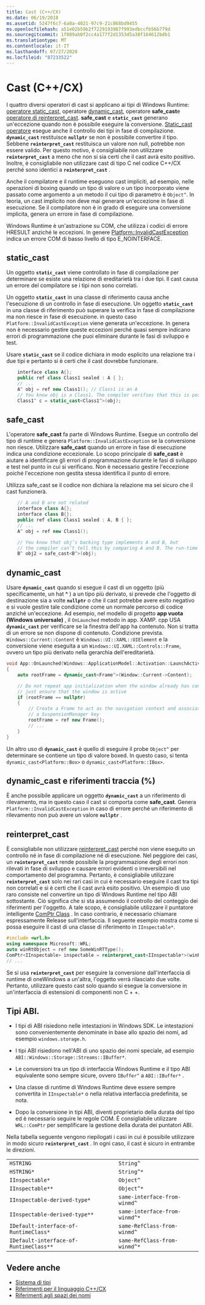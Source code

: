 ```yaml
---
title: Cast (C++/CX)
ms.date: 06/19/2018
ms.assetid: 5247f6c7-6a0a-4021-97c9-21c868bd9455
ms.openlocfilehash: a51e02b59b2f7229193987f993edbccfb56b779d
ms.sourcegitcommit: 1f009ab0f2cc4a177f2d1353d5a38f164612bdb1
ms.translationtype: MT
ms.contentlocale: it-IT
ms.lasthandoff: 07/27/2020
ms.locfileid: "87233522"
---
```

# <a name="casting-ccx"></a>Cast (C++/CX)

I quattro diversi operatori di cast si applicano ai tipi di Windows Runtime: [operatore static_cast](../cpp/static-cast-operator.md), operatore [dynamic_cast](../cpp/dynamic-cast-operator.md), operatore **safe_cast**e [operatore di reinterpret_cast](../cpp/reinterpret-cast-operator.md). **safe_cast** e **`static_cast`** generano un'eccezione quando non è possibile eseguire la conversione. [Static_cast operatore](../cpp/static-cast-operator.md) esegue anche il controllo dei tipi in fase di compilazione. **`dynamic_cast`** restituisce **`nullptr`** se non è possibile convertire il tipo. Sebbene **`reinterpret_cast`** restituisca un valore non null, potrebbe non essere valido. Per questo motivo, è consigliabile non utilizzare **`reinterpret_cast`** a meno che non si sia certi che il cast avrà esito positivo. Inoltre, è consigliabile non utilizzare cast di tipo C nel codice C++/CX perché sono identici a **`reinterpret_cast`** .

Anche il compilatore e il runtime eseguono cast impliciti, ad esempio, nelle operazioni di boxing quando un tipo di valore o un tipo incorporato viene passato come argomento a un metodo il cui tipo di parametro è `Object^`. In teoria, un cast implicito non deve mai generare un'eccezione in fase di esecuzione. Se il compilatore non è in grado di eseguire una conversione implicita, genera un errore in fase di compilazione.

Windows Runtime è un'astrazione su COM, che utilizza i codici di errore HRESULT anziché le eccezioni. In genere [Platform::InvalidCastException](../cppcx/platform-invalidcastexception-class.md) indica un errore COM di basso livello di tipo E_NOINTERFACE.

## <a name="static_cast"></a>static_cast

Un oggetto **`static_cast`** viene controllato in fase di compilazione per determinare se esiste una relazione di ereditarietà tra i due tipi. Il cast causa un errore del compilatore se i tipi non sono correlati.

Un oggetto **`static_cast`** in una classe di riferimento causa anche l'esecuzione di un controllo in fase di esecuzione. Un oggetto **`static_cast`** in una classe di riferimento può superare la verifica in fase di compilazione ma non riesce in fase di esecuzione. in questo caso `Platform::InvalidCastException` viene generata un'eccezione. In genera non è necessario gestire queste eccezioni perché quasi sempre indicano errori di programmazione che puoi eliminare durante le fasi di sviluppo e test.

Usare **`static_cast`** se il codice dichiara in modo esplicito una relazione tra i due tipi e pertanto si è certi che il cast dovrebbe funzionare.

```cpp
    interface class A{};
    public ref class Class1 sealed : A { };
    // ...
    A^ obj = ref new Class1(); // Class1 is an A
    // You know obj is a Class1. The compiler verifies that this is possible, and in C++/CX a run-time check is also performed.
    Class1^ c = static_cast<Class1^>(obj);
```

## <a name="safe_cast"></a>safe_cast

L'operatore **safe_cast** fa parte di Windows Runtime. Esegue un controllo del tipo di runtime e genera `Platform::InvalidCastException` se la conversione non riesce. Utilizzare **safe_cast** quando un errore in fase di esecuzione indica una condizione eccezionale. Lo scopo principale di **safe_cast** è aiutare a identificare gli errori di programmazione durante le fasi di sviluppo e test nel punto in cui si verificano. Non è necessario gestire l'eccezione poiché l'eccezione non gestita stessa identifica il punto di errore.

Utilizza safe_cast se il codice non dichiara la relazione ma sei sicuro che il cast funzionerà.

```cpp
    // A and B are not related
    interface class A{};
    interface class B{};
    public ref class Class1 sealed : A, B { };
    // ...
    A^ obj = ref new Class1();

    // You know that obj’s backing type implements A and B, but
    // the compiler can’t tell this by comparing A and B. The run-time type check succeeds.
    B^ obj2 = safe_cast<B^>(obj);
```

## <a name="dynamic_cast"></a>dynamic_cast

Usare **`dynamic_cast`** quando si esegue il cast di un oggetto (più specificamente, un hat **^** ) a un tipo più derivato, si prevede che l'oggetto di destinazione sia a volte **`nullptr`** o che il cast potrebbe avere esito negativo e si vuole gestire tale condizione come un normale percorso di codice anziché un'eccezione. Ad esempio, nel modello di progetto **app vuota (Windows universale)** , il `OnLaunched` metodo in app. XAMP. cpp USA **`dynamic_cast`** per verificare se la finestra dell'app ha contenuto. Non si tratta di un errore se non dispone di contenuto. Condizione prevista. `Windows::Current::Content` è `Windows::UI::XAML::UIElement` e la conversione viene eseguita a un `Windows::UI.XAML::Controls::Frame`, ovvero un tipo più derivato nella gerarchia dell'ereditarietà.

```cpp
void App::OnLaunched(Windows::ApplicationModel::Activation::LaunchActivatedEventArgs^ args)
{
    auto rootFrame = dynamic_cast<Frame^>(Window::Current->Content);

    // Do not repeat app initialization when the window already has content,
    // just ensure that the window is active
    if (rootFrame == nullptr)
    {
        // Create a Frame to act as the navigation context and associate it with
        // a SuspensionManager key
        rootFrame = ref new Frame();
        // ...
    }
}
```

Un altro uso di **`dynamic_cast`** è quello di eseguire il probe `Object^` per determinare se contiene un tipo di valore boxed. In questo caso, si tenta `dynamic_cast<Platform::Box>` o `dynamic_cast<Platform::IBox>`.

## <a name="dynamic_cast-and-tracking-references-"></a>dynamic_cast e riferimenti traccia (%)

È anche possibile applicare un oggetto **`dynamic_cast`** a un riferimento di rilevamento, ma in questo caso il cast si comporta come **safe_cast**. Genera `Platform::InvalidCastException` in caso di errore perché un riferimento di rilevamento non può avere un valore **`nullptr`** .

## <a name="reinterpret_cast"></a>reinterpret_cast

È consigliabile non utilizzare [reinterpret_cast](../cpp/reinterpret-cast-operator.md) perché non viene eseguito un controllo né in fase di compilazione né di esecuzione. Nel peggiore dei casi, un **`reinterpret_cast`** rende possibile la programmazione degli errori non rilevati in fase di sviluppo e causare errori evidenti o irreversibili nel comportamento del programma. Pertanto, è consigliabile utilizzare **`reinterpret_cast`** solo nei rari casi in cui è necessario eseguire il cast tra tipi non correlati e si è certi che il cast avrà esito positivo. Un esempio di uso raro consiste nel convertire un tipo di Windows Runtime nel tipo ABI sottostante. Ciò significa che si sta assumendo il controllo del conteggio dei riferimenti per l'oggetto. A tale scopo, è consigliabile utilizzare il puntatore intelligente [ComPtr Class](../cpp/com-ptr-t-class.md) . In caso contrario, è necessario chiamare espressamente Release sull'interfaccia. Il seguente esempio mostra come si possa eseguire il cast di una classe di riferimento in `IInspectable*`.

```cpp
#include <wrl.h>
using namespace Microsoft::WRL;
auto winRtObject = ref new SomeWinRTType();
ComPtr<IInspectable> inspectable = reinterpret_cast<IInspectable*>(winRtObject);
// ...
```

Se si usa **`reinterpret_cast`** per eseguire la conversione dall'interfaccia di runtime di oneWindows a un'altra, l'oggetto verrà rilasciato due volte. Pertanto, utilizzare questo cast solo quando si esegue la conversione in un'interfaccia di estensioni di componenti non C + +.

## <a name="abi-types"></a>Tipi ABI.

- I tipi di ABI risiedono nelle intestazioni in Windows SDK. Le intestazioni sono convenientemente denominate in base allo spazio dei nomi, ad esempio `windows.storage.h`.

- I tipi ABI risiedono nell'ABI di uno spazio dei nomi speciale, ad esempio `ABI::Windows::Storage::Streams::IBuffer*`.

- Le conversioni tra un tipo di interfaccia Windows Runtime e il tipo ABI equivalente sono sempre sicure, ovvero `IBuffer^` a `ABI::IBuffer*` .

- Una classe di runtime di Windows Runtime deve essere sempre convertita in `IInspectable*` o nella relativa interfaccia predefinita, se nota.

- Dopo la conversione in tipi ABI, diventi proprietario della durata del tipo ed è necessario seguire le regole COM. È consigliabile utilizzare `WRL::ComPtr` per semplificare la gestione della durata dei puntatori ABI.

Nella tabella seguente vengono riepilogati i casi in cui è possibile utilizzare in modo sicuro **`reinterpret_cast`** . In ogni caso, il cast è sicuro in entrambe le direzioni.

|||
|-|-|
|`HSTRING`|`String^`|
|`HSTRING*`|`String^*`|
|`IInspectable*`|`Object^`|
|`IInspectable**`|`Object^*`|
|`IInspectable-derived-type*`|`same-interface-from-winmd^`|
|`IInspectable-derived-type**`|`same-interface-from-winmd^*`|
|`IDefault-interface-of-RuntimeClass*`|`same-RefClass-from-winmd^`|
|`IDefault-interface-of-RuntimeClass**`|`same-RefClass-from-winmd^*`|

## <a name="see-also"></a>Vedere anche

- [Sistema di tipi](../cppcx/type-system-c-cx.md)
- [Riferimenti per il linguaggio C++/CX](../cppcx/visual-c-language-reference-c-cx.md)
- [Riferimenti agli spazi dei nomi](../cppcx/namespaces-reference-c-cx.md)
